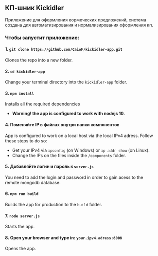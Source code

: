 ## КП-шник Kickidler

Приложение для оформления еормеческих предложений, система создана для автоматизирования и нормализирования оформления кп.

### Чтобы запустит приложение:

#### 1. `git clone https://github.com/CaioF/kickidler-app.git`<br>
Clones the repo into a new folder.

#### 2. `cd kickidler-app`
Change your terminal directory into the `kickidler-app` folder.<br>

#### 3. `npm install`
Installs all the required dependencies
* **Warning! the app is configured to work with nodejs 10.**<br>

#### 4. Поменяйте IP в файлах внутри папки компонентов
App is configured to work on a local host via the local IPv4 adress. Follow these steps to do so: 
* Get your IPv4 via `ipconfig` (on Windows) or `ip addr show` (on Linux).
* Change the IPs on the files inside the `/components` folder.

#### 5. Добавляйте логин и пароль к `server.js`
You need to add the login and password in order to gain acess to the remote mongodb database.

#### 6. `npm run build`
Builds the app for production to the `build` folder.<br>

#### 7. `node server.js`
Starts the app.<br>

#### 8. Open your browser and type in: `your.ipv4.adress:8008`
Opens the app.
